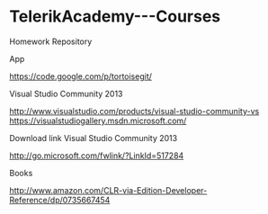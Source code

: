 # TelerikAcademy---Courses
Homework Repository

App

https://code.google.com/p/tortoisegit/

Visual Studio Community 2013

http://www.visualstudio.com/products/visual-studio-community-vs
https://visualstudiogallery.msdn.microsoft.com/

Download link Visual Studio Community 2013

http://go.microsoft.com/fwlink/?LinkId=517284


Books

http://www.amazon.com/CLR-via-Edition-Developer-Reference/dp/0735667454
